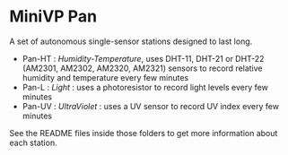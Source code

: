 # MiniVP Pan

A set of autonomous single-sensor stations designed to last long.

* Pan-HT : *Humidity-Temperature*, uses DHT-11, DHT-21 or DHT-22 (AM2301, AM2302, AM2320, AM2321) sensors to record relative humidity and temperature every few minutes
* Pan-L : *Light* : uses a photoresistor to record light levels every few minutes
* Pan-UV : *UltraViolet* : uses a UV sensor to record UV index every few minutes

See the README files inside those folders to get more information about each station.
